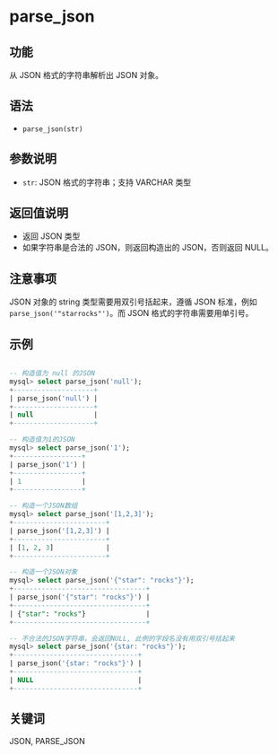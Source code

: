 # parse_json

## 功能

从 JSON 格式的字符串解析出 JSON 对象。

## 语法

- `parse_json(str)`

## 参数说明

- `str`: JSON 格式的字符串；支持 VARCHAR 类型

## 返回值说明

- 返回 JSON 类型
- 如果字符串是合法的 JSON，则返回构造出的 JSON，否则返回 NULL。

## 注意事项

JSON 对象的 string 类型需要用双引号括起来，遵循 JSON 标准，例如 `parse_json('"starrocks"')`。而 JSON 格式的字符串需要用单引号。

## 示例

```sql

-- 构造值为 null 的JSON 
mysql> select parse_json('null');
+--------------------+
| parse_json('null') |
+--------------------+
| null               |
+--------------------+

-- 构造值为1的JSON
mysql> select parse_json('1');
+-----------------+
| parse_json('1') |
+-----------------+
| 1               |
+-----------------+

-- 构造一个JSON数组
mysql> select parse_json('[1,2,3]');
+-----------------------+
| parse_json('[1,2,3]') |
+-----------------------+
| [1, 2, 3]             |
+-----------------------+

-- 构造一个JSON对象
mysql> select parse_json('{"star": "rocks"}');
+---------------------------------+
| parse_json('{"star": "rocks"}') |
+---------------------------------+
| {"star": "rocks"}               |
+---------------------------------+

-- 不合法的JSON字符串，会返回NULL, 此例的字段名没有用双引号括起来
mysql> select parse_json('{star: "rocks"}');
+-------------------------------+
| parse_json('{star: "rocks"}') |
+-------------------------------+
| NULL                          |
+-------------------------------+

```

## 关键词

JSON, PARSE_JSON

